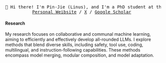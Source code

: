 
<p>
  <pre align="center">
👋 Hi there! I'm Pin-Jie (Linus), and I'm a PhD student at the LLMs Lab at Virginia Tech.
<a href="https://pjlintw.github.io/">Personal Weibsite</a> / <a href=" Twitter">X</a> / <a href="https://scholar.google.com/citations?user=KYeOpSoAAAAJ&hl=en&authuser=1">Google Scholar</a> </pre>
</p>


#### Research
My research focuses on collaborative and communal machine learning, aiming to efficiently and effectively develop all-rounded LLMs. I explore methods that blend diverse skills, including safety, tool use, coding, multilingual, and instruction-following capabilities. These methods encompass model merging, modular composition, and model adaptation.

<!--
**pjlintw/pjlintw** is a ✨ _special_ ✨ repository because its `README.md` (this file) appears on your GitHub profile.

Here are some ideas to get you started:

- 🔭 I’m currently working on ...
- 🌱 I’m currently learning ...
- 👯 I’m looking to collaborate on ...
- 🤔 I’m looking for help with ...
- 💬 Ask me about ...
- 📫 How to reach me: ...
- 😄 Pronouns: ...
- ⚡ Fun fact: ...
-->
